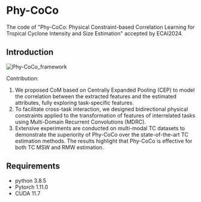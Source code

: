 # Phy-CoCo
The code of "Phy-CoCo: Physical Constraint-based Correlation Learning for Tropical Cyclone Intensity and Size Estimation" accepted by ECAI2024.

## Introduction

![***Phy-CoCo_framework***](https://github.com/Zjut-MultimediaPlus/Phy-CoCo/tree/main/image/framework.jpg)

Contribution:
1. We proposed CoM based on Centrally Expanded Pooling (CEP) to model the correlation between the extracted features and the estimated attributes, fully exploring task-specific features.
2. To facilitate cross-task interaction, we designed bidirectional physical constraints applied to the transformation of features of interrelated tasks using Multi-Domain Recurrent Convolutions (MDRC).
3. Extensive experiments are conducted on multi-modal TC datasets to demonstrate the superiority of Phy-CoCo over the state-of-the-art TC estimation methods. The results highlight that Phy-CoCo is effective for both TC MSW and RMW estimation.

## Requirements 
* python 3.8.5
* Pytorch 1.11.0
* CUDA 11.7
